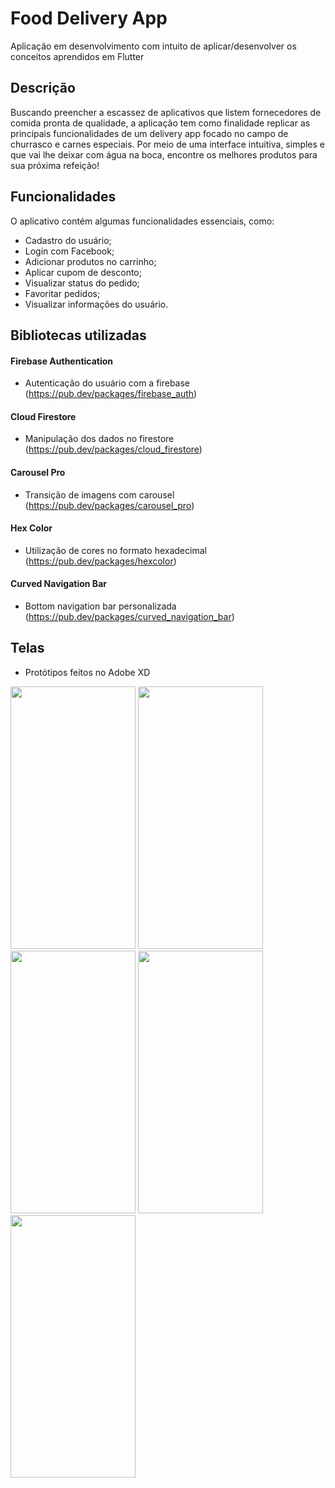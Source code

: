 # Food Delivery App
Aplicação em desenvolvimento com intuito de aplicar/desenvolver os conceitos aprendidos em Flutter 

## Descrição
Buscando preencher a escassez de aplicativos que listem fornecedores de comida pronta de qualidade, a aplicação tem como finalidade replicar as principais funcionalidades de um delivery app focado no campo de churrasco e carnes especiais. Por meio de uma interface intuitiva, simples e que vai lhe deixar com água na boca, encontre os melhores produtos para sua próxima refeição!

## Funcionalidades
O aplicativo contém algumas funcionalidades essenciais, como: 
- Cadastro do usuário;
- Login com Facebook;
- Adicionar produtos no carrinho;
- Aplicar cupom de desconto;
- Visualizar status do pedido;
- Favoritar pedidos;
- Visualizar informações do usuário.

## Bibliotecas utilizadas
#### Firebase Authentication

- Autenticação do usuário com a firebase (https://pub.dev/packages/firebase_auth)

#### Cloud Firestore

- Manipulação dos dados no firestore (https://pub.dev/packages/cloud_firestore)

#### Carousel Pro

- Transição de imagens com carousel (https://pub.dev/packages/carousel_pro)

#### Hex Color

- Utilização de cores no formato hexadecimal (https://pub.dev/packages/hexcolor)

#### Curved Navigation Bar

- Bottom navigation bar personalizada (https://pub.dev/packages/curved_navigation_bar)  

## Telas
- Protótipos feitos no Adobe XD

<img src="https://github.com/jpgSouza/food-delivery-flutter-app/blob/master/prototype_screens/Login%20Screen.png" height="420" width="200"> <img src="https://github.com/jpgSouza/food-delivery-flutter-app/blob/master/prototype_screens/Home%20Screen.png" height="420" width="200"> <img src="https://github.com/jpgSouza/food-delivery-flutter-app/blob/master/prototype_screens/Food%20Info%20Screen.png" height="420" width="200"> <img src="https://github.com/jpgSouza/food-delivery-flutter-app/blob/master/prototype_screens/Cart%20Screen.png" height="420" width="200"> <img src="https://github.com/jpgSouza/food-delivery-flutter-app/blob/master/prototype_screens/Order%20Screeen.png" height="420" width="200"> 
